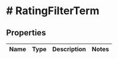 # # RatingFilterTerm

## Properties

Name | Type | Description | Notes
------------ | ------------- | ------------- | -------------

